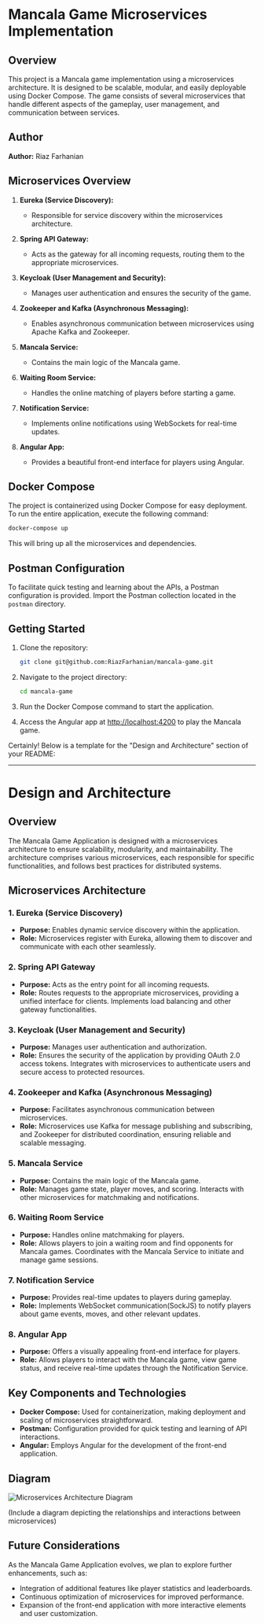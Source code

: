 # Mancala Game Microservices Implementation

## Overview

This project is a Mancala game implementation using a microservices architecture. It is designed to be scalable, modular, and easily deployable using Docker Compose. The game consists of several microservices that handle different aspects of the gameplay, user management, and communication between services.

## Author

**Author:** Riaz Farhanian

## Microservices Overview

1. **Eureka (Service Discovery):**
    - Responsible for service discovery within the microservices architecture.

2. **Spring API Gateway:**
    - Acts as the gateway for all incoming requests, routing them to the appropriate microservices.

3. **Keycloak (User Management and Security):**
    - Manages user authentication and ensures the security of the game.

4. **Zookeeper and Kafka (Asynchronous Messaging):**
    - Enables asynchronous communication between microservices using Apache Kafka and Zookeeper.

5. **Mancala Service:**
    - Contains the main logic of the Mancala game.

6. **Waiting Room Service:**
    - Handles the online matching of players before starting a game.

7. **Notification Service:**
    - Implements online notifications using WebSockets for real-time updates.

8. **Angular App:**
    - Provides a beautiful front-end interface for players using Angular.

## Docker Compose

The project is containerized using Docker Compose for easy deployment. To run the entire application, execute the following command:

```bash
docker-compose up
```
This will bring up all the microservices and dependencies.

## Postman Configuration

To facilitate quick testing and learning about the APIs, a Postman configuration is provided. Import the Postman collection located in the `postman` directory.

## Getting Started

1. Clone the repository:

   ```bash
   git clone git@github.com:RiazFarhanian/mancala-game.git
   ```

2. Navigate to the project directory:

   ```bash
   cd mancala-game
   ```

3. Run the Docker Compose command to start the application.

4. Access the Angular app at [http://localhost:4200](http://localhost:8080) to play the Mancala game.


Certainly! Below is a template for the "Design and Architecture" section of your README:

---

# Design and Architecture

## Overview

The Mancala Game Application is designed with a microservices architecture to ensure scalability, modularity, and maintainability. The architecture comprises various microservices, each responsible for specific functionalities, and follows best practices for distributed systems.

## Microservices Architecture

### 1. Eureka (Service Discovery)

- **Purpose:** Enables dynamic service discovery within the application.
- **Role:** Microservices register with Eureka, allowing them to discover and communicate with each other seamlessly.

### 2. Spring API Gateway

- **Purpose:** Acts as the entry point for all incoming requests.
- **Role:** Routes requests to the appropriate microservices, providing a unified interface for clients. Implements load balancing and other gateway functionalities.

### 3. Keycloak (User Management and Security)

- **Purpose:** Manages user authentication and authorization.
- **Role:** Ensures the security of the application by providing OAuth 2.0 access tokens. Integrates with microservices to authenticate users and secure access to protected resources.

### 4. Zookeeper and Kafka (Asynchronous Messaging)

- **Purpose:** Facilitates asynchronous communication between microservices.
- **Role:** Microservices use Kafka for message publishing and subscribing, and Zookeeper for distributed coordination, ensuring reliable and scalable messaging.

### 5. Mancala Service

- **Purpose:** Contains the main logic of the Mancala game.
- **Role:** Manages game state, player moves, and scoring. Interacts with other microservices for matchmaking and notifications.

### 6. Waiting Room Service

- **Purpose:** Handles online matchmaking for players.
- **Role:** Allows players to join a waiting room and find opponents for Mancala games. Coordinates with the Mancala Service to initiate and manage game sessions.

### 7. Notification Service

- **Purpose:** Provides real-time updates to players during gameplay.
- **Role:** Implements WebSocket communication(SockJS) to notify players about game events, moves, and other relevant updates.

### 8. Angular App

- **Purpose:** Offers a visually appealing front-end interface for players.
- **Role:** Allows players to interact with the Mancala game, view game status, and receive real-time updates through the Notification Service.

## Key Components and Technologies

- **Docker Compose:** Used for containerization, making deployment and scaling of microservices straightforward.
- **Postman:** Configuration provided for quick testing and learning of API interactions.
- **Angular:** Employs Angular for the development of the front-end application.

## Diagram

![Microservices Architecture Diagram](link-to-your-diagram-image)

(Include a diagram depicting the relationships and interactions between microservices)

## Future Considerations

As the Mancala Game Application evolves, we plan to explore further enhancements, such as:

- Integration of additional features like player statistics and leaderboards.
- Continuous optimization of microservices for improved performance.
- Expansion of the front-end application with more interactive elements and user customization.

